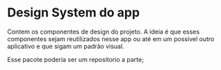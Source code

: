 # Design System do app

Contem os componentes de design do projeto. A ideia é que esses componentes sejam reutilizados nesse app ou até em um possível outro aplicativo e que sigam um padrão visual.

Esse pacote poderia ser um repositorio a parte;
